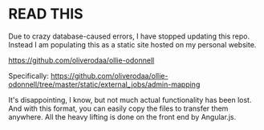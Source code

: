 READ THIS
===

Due to crazy database-caused errors, I have stopped updating this repo. Instead I am populating this as a static site hosted on my personal website.

https://github.com/oliverodaa/ollie-odonnell

Specifically:
https://github.com/oliverodaa/ollie-odonnell/tree/master/static/external_jobs/admin-mapping

It's disappointing, I know, but not much actual functionality has been lost. And with this format, you can easily copy the files to transfer them anywhere. All the heavy lifting is done on the front end by Angular.js.